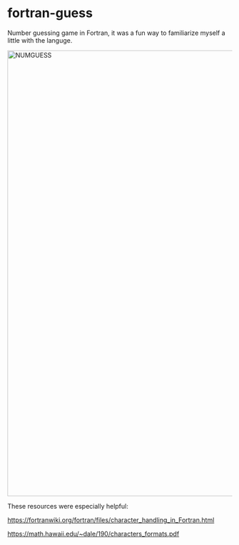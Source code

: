 # fortran-guess
Number guessing game in Fortran, it was a fun way to familiarize myself a little with the languge.

<img width="1001" alt="NUMGUESS" src="https://user-images.githubusercontent.com/84740121/142501366-49e35108-52d1-4c2c-a389-d2037221a9c4.png">

These resources were especially helpful: 

https://fortranwiki.org/fortran/files/character_handling_in_Fortran.html

https://math.hawaii.edu/~dale/190/characters_formats.pdf
